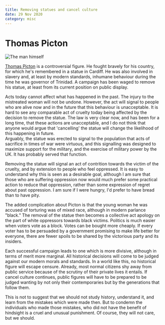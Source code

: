 ```yaml
---
title: Removing statues and cancel culture
date: 29 Nov 2020
category: misc
---
```


# Thomas Picton

![The man himself](https://upload.wikimedia.org/wikipedia/commons/thumb/d/de/Lieutenant-General_Sir_Thomas_Picton_A17581.jpg/1024px-Lieutenant-General_Sir_Thomas_Picton_A17581.jpg)

[Thomas Picton](https://en.wikipedia.org/wiki/Thomas_Picton) is a controversial figure. He fought bravely for his country, for which he's remembered in a statue in Cardiff. 
He was also involved in slavery and, at least by modern standards, inhumane behaviour during the time he was governor of Trinidad. A campaign has been waged to remove his statue, at least from its current position on public display.

Acts today cannot affect what has happened in the past. The injury to the mistreated woman will not be undone. However, the act will signal to people who are alive now and in the future that this behaviour is unacceptable. It is hard to see any comparable act of cruelty today being affected by the decision to remove the statue. 
The law is very clear now, and has been for a long time, that these actions are unacceptable, and I do not think that anyone would argue that 'cancelling' the statue will change the likelihood of this happening in future.  
Arguably, the statue was erected to signal to the population that acts of sacrifice in times of war were virtuous, and this signalling was designed to maximize support for the military, and the exercise of military power by the UK. 
It has probably served that function.

Removing the statue will signal an act of contrition towards the victim of the cruelty, and by extension to people who feel oppressed. It is easy to understand why this is seen as a desirable goal, although I am sure that those who are suffering oppression now would much prefer some practical action to reduce that oppression, rather than some expression of regret about past oppression. I am sure if I were hungry, I'd prefer to have bread than to have pity.

The added complication about Picton is that the young woman he was accused of torturing was of mixed race, although in modern parlance "black." The removal of the statue then becomes a collective act apology on the part of white oppressors towards black victims. Politics is much easier when voters vote as a block. Votes can be bought more cheaply. If every voter has to be persuaded by a government promising to make life better for everyone, there are fewer spoils to be shared by the victorious party and its insiders.

Each successful campaign leads to one which is more divisive, although in terms of merit more marginal. All historical decisions will come to be judged against our modern morals and standards. In a world like this, no historical figure will escape censure. Already, most normal citizens shy away from public service because of the scrutiny of their private lives it entails. If cancel culture continues, public figures will have to be prepared to be judged wanting by not only their contemporaries but by the generations that follow them.

This is not to suggest that we should not study history, understand it, and learn from the mistakes which were made then. But to condemn the individuals who made those mistakes, who did not have the benefit of hindsight is a cruel and unusual punishment. Of course, they will not care, but we should.


